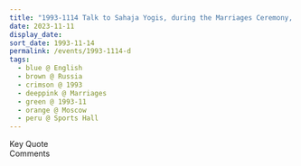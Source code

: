 ```yaml
---
title: "1993-1114 Talk to Sahaja Yogis, during the Marriages Ceremony, Sports Hall, Moscow, Russia"
date: 2023-11-11
display_date: 
sort_date: 1993-11-14
permalink: /events/1993-1114-d
tags:
  - blue @ English
  - brown @ Russia
  - crimson @ 1993
  - deeppink @ Marriages
  - green @ 1993-11
  - orange @ Moscow
  - peru @ Sports Hall
---
```


<wave-list>
  <list-title color="green" width="75">Key Quote</list-title>
  <list-item color="BlanchedAlmond"  width="200"></list-item>
  <list-item color="Lavender"></list-item>
  <list-item color="BlanchedAlmond"></list-item>
</wave-list>

<br>

<wave-list>
  <list-title color="green" width="75">Comments</list-title>
  <list-item color="BlanchedAlmond"  width="200"></list-item>
  <list-item color="Lavender"></list-item>
  <list-item color="BlanchedAlmond"></list-item>
</wave-list>